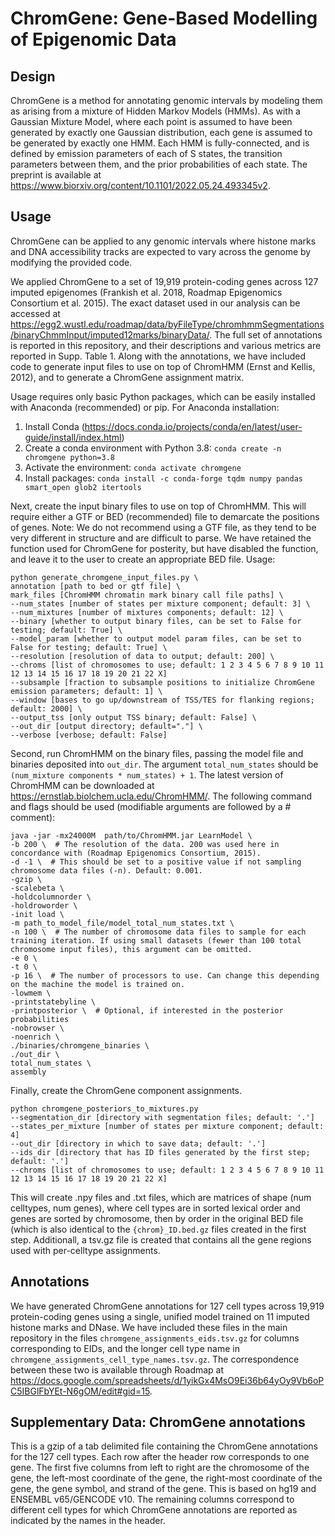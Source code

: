 # ChromGene: Gene-Based Modelling of Epigenomic Data

## Design
ChromGene is a method for annotating genomic intervals by modeling them as arising from a mixture of Hidden Markov Models (HMMs). As with a Gaussian Mixture Model, where each point is assumed to have been generated by exactly one Gaussian distribution, each gene is assumed to be generated by exactly one HMM. Each HMM is fully-connected, and is defined by emission parameters of each of S states, the transition parameters between them, and the prior probabilities of each state. The preprint is available at https://www.biorxiv.org/content/10.1101/2022.05.24.493345v2.

## Usage
ChromGene can be applied to any genomic intervals where histone marks and DNA accessibility tracks are expected to vary across the genome by modifying the provided code.

We applied ChromGene to a set of 19,919 protein-coding genes across 127 imputed epigenomes (Frankish et al. 2018, Roadmap Epigenomics Consortium et al. 2015). The exact dataset used in our analysis can be accessed at https://egg2.wustl.edu/roadmap/data/byFileType/chromhmmSegmentations/binaryChmmInput/imputed12marks/binaryData/. The full set of annotations is reported in this repository, and their descriptions and various metrics are reported in Supp. Table 1. Along with the annotations, we have included code to generate input files to use on top of ChromHMM (Ernst and Kellis, 2012), and to generate a ChromGene assignment matrix.

Usage requires only basic Python packages, which can be easily installed with Anaconda (recommended) or pip. For Anaconda installation:
1. Install Conda (https://docs.conda.io/projects/conda/en/latest/user-guide/install/index.html)
2. Create a conda environment with Python 3.8: `conda create -n chromgene python=3.8`
3. Activate the environment: `conda activate chromgene`
4. Install packages: `conda install -c conda-forge tqdm numpy pandas smart_open glob2 itertools`

Next, create the input binary files to use on top of ChromHMM. This will require either a GTF or BED (recommended) file to demarcate the positions of genes. Note: We do not recommend using a GTF file, as they tend to be very different in structure and are difficult to parse. We have retained the function used for ChromGene for posterity, but have disabled the function, and leave it to the user to create an appropriate BED file. Usage:
```
python generate_chromgene_input_files.py \
annotation [path to bed or gtf file] \
mark_files [ChromHMM chromatin mark binary call file paths] \
--num_states [number of states per mixture component; default: 3] \
--num_mixtures [number of mixtures components; default: 12] \
--binary [whether to output binary files, can be set to False for testing; default: True] \
--model_param [whether to output model param files, can be set to False for testing; default: True] \
--resolution [resolution of data to output; default: 200] \
--chroms [list of chromosomes to use; default: 1 2 3 4 5 6 7 8 9 10 11 12 13 14 15 16 17 18 19 20 21 22 X]
--subsample [fraction to subsample positions to initialize ChromGene emission parameters; default: 1] \
--window [bases to go up/downstream of TSS/TES for flanking regions; default: 2000] \
--output_tss [only output TSS binary; default: False] \
--out_dir [output directory; default="."] \
--verbose [verbose; default: False]
```

Second, run ChromHMM on the binary files, passing the model file and binaries deposited into `out_dir`. The argument `total_num_states` should be `(num_mixture components * num_states) + 1`. The latest version of ChromHMM can be downloaded at https://ernstlab.biolchem.ucla.edu/ChromHMM/. The following command and flags should be used (modifiable arguments are followed by a # comment):
```
java -jar -mx24000M  path/to/ChromHMM.jar LearnModel \
-b 200 \  # The resolution of the data. 200 was used here in concordance with (Roadmap Epigenomics Consortium, 2015).
-d -1 \  # This should be set to a positive value if not sampling chromosome data files (-n). Default: 0.001.
-gzip \
-scalebeta \
-holdcolumnorder \
-holdroworder \
-init load \
-m path_to_model_file/model_total_num_states.txt \
-n 100 \  # The number of chromosome data files to sample for each training iteration. If using small datasets (fewer than 100 total chromosome input files), this argument can be omitted.
-e 0 \
-t 0 \
-p 16 \  # The number of processors to use. Can change this depending on the machine the model is trained on.
-lowmem \
-printstatebyline \
-printposterior \  # Optional, if interested in the posterior probabilities
-nobrowser \
-noenrich \
./binaries/chromgene_binaries \
./out_dir \
total_num_states \
assembly
```

Finally, create the ChromGene component assignments.
```
python chromgene_posteriors_to_mixtures.py
--segmentation_dir [directory with segmentation files; default: '.']
--states_per_mixture [number of states per mixture component; default: 4]
--out_dir [directory in which to save data; default: '.']
--ids_dir [directory that has ID files generated by the first step; default: '.']
--chroms [list of chromosomes to use; default: 1 2 3 4 5 6 7 8 9 10 11 12 13 14 15 16 17 18 19 20 21 22 X]
```

This will create .npy files and .txt files, which are matrices of shape (num celltypes, num genes), where cell types are in sorted lexical order and genes are sorted by chromosome, then by order in the original BED file (which is also identical to the `{chrom}_ID.bed.gz` files created in the first step. Additionall, a tsv.gz file is created that contains all the gene regions used with per-celltype assignments.

## Annotations
We have generated ChromGene annotations for 127 cell types across 19,919 protein-coding genes using a single, unified model trained on 11 imputed histone marks and DNase. We have included these files in the main repository in the files `chromgene_assignments_eids.tsv.gz` for columns corresponding to EIDs, and the longer cell type name in `chromgene_assignments_cell_type_names.tsv.gz`. The correspondence between these two is available through Roadmap at https://docs.google.com/spreadsheets/d/1yikGx4MsO9Ei36b64yOy9Vb6oPC5IBGlFbYEt-N6gOM/edit#gid=15.


## Supplementary Data: ChromGene annotations
This is a gzip of a tab delimited file containing the ChromGene annotations for the 127 cell types. Each row after the header row corresponds to one gene. The first five columns from left to right are the chromosome of the gene, the left-most coordinate of the gene, the right-most coordinate of the gene, the gene symbol, and strand of the gene. This is based on hg19 and ENSEMBL v65/GENCODE v10. The remaining columns correspond to different cell types for which ChromGene annotations are reported as indicated by the names in the header.
